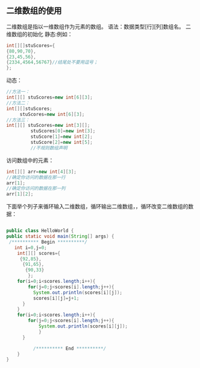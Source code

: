 ## 二维数组的使用

二维数组是指以一维数组作为元素的数组。
语法：数据类型[行][列]数组名。
二维数组的初始化
静态:例如：

```java
int[][]stuScores={
{80,90,70},
{23,45,56},
{2334,4564,56767}//结尾处不要用逗号；
};
```

动态：

```java
//方法一：
int[][] stuScores=new int[6][3];
//方法二：
int[][]stuScores;
     stuScores=new int[6][3];
//方法三：
int[][] stuScores=new int[3][];
         stuScores[0]=new int[3];
         stuScore[1]=new int[2];
         stuScore[2]=new int[5];
         //不规则数组声明

```

访问数组中的元素：

```java
int[][] arr=new int[4][3];
//确定你访问的数据在那一行
arr[1];
//确定你访问的数据在那一列
arr[1][2];
```

下面举个列子来循环输入二维数组，循环输出二维数组，，循环改变二维数组的数据：

```java

public class HelloWorld {
public static void main(String[] args) {
 /********** Begin **********/
   int i=0,j=0;
    int[][] scores={
     {92,85},
      {91,65},
       {90,33}
        };
    for(i=0;i<scores.length;i++){
        for(j=0;j<scores[i].length;j++){
          System.out.println(scores[i][j]);
          scores[i][j]=j+1;
      }
    }
    for(i=0;i<scores.length;i++){
        for(j=0;j<scores[i].length;j++){
            System.out.println(scores[i][j]);
            }
      }

          /********** End **********/
    }
}

```
